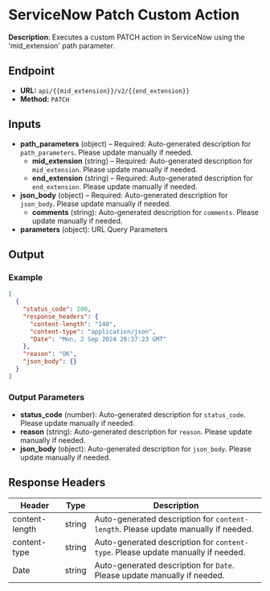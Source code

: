# ServiceNow Patch Custom Action

**Description**: Executes a custom PATCH action in ServiceNow using the 'mid_extension' path parameter.

## Endpoint

- **URL:** `api/{{mid_extension}}/v2/{{end_extension}}`
- **Method:** `PATCH`
## Inputs

- **path_parameters** (object) – Required: Auto-generated description for `path_parameters`. Please update manually if needed.
  - **mid_extension** (string) – Required: Auto-generated description for `mid_extension`. Please update manually if needed.
  - **end_extension** (string) – Required: Auto-generated description for `end_extension`. Please update manually if needed.
- **json_body** (object) – Required: Auto-generated description for `json_body`. Please update manually if needed.
  - **comments** (string): Auto-generated description for `comments`. Please update manually if needed.
- **parameters** (object): URL Query Parameters
## Output

### Example

```json
[
  {
    "status_code": 200,
    "response_headers": {
      "content-length": "140",
      "content-type": "application/json",
      "Date": "Mon, 2 Sep 2024 20:37:23 GMT"
    },
    "reason": "OK",
    "json_body": {}
  }
]
```
### Output Parameters

- **status_code** (number): Auto-generated description for `status_code`. Please update manually if needed.
- **reason** (string): Auto-generated description for `reason`. Please update manually if needed.
- **json_body** (object): Auto-generated description for `json_body`. Please update manually if needed.
## Response Headers

| Header | Type | Description |
|--------|------|-------------|
| content-length | string | Auto-generated description for `content-length`. Please update manually if needed. |
| content-type | string | Auto-generated description for `content-type`. Please update manually if needed. |
| Date | string | Auto-generated description for `Date`. Please update manually if needed. |